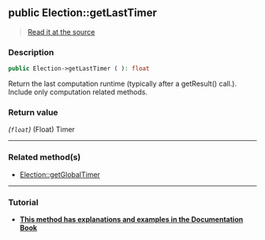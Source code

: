## public Election::getLastTimer

> [Read it at the source](https://github.com/julien-boudry/Condorcet/blob/master/src/Election.php#L238)

### Description    

```php
public Election->getLastTimer ( ): float
```

Return the last computation runtime (typically after a getResult() call.). Include only computation related methods.
    

### Return value   

*(`float`)* (Float) Timer


---------------------------------------

### Related method(s)      

* [Election::getGlobalTimer](/Docs/api-reference/Election%20Class/Election--getGlobalTimer.md)    

---------------------------------------

### Tutorial

* **[This method has explanations and examples in the Documentation Book](https://www.condorcet.io/3.AsPhpLibrary/7.GoFurther/TimerBenchMarking)**    
